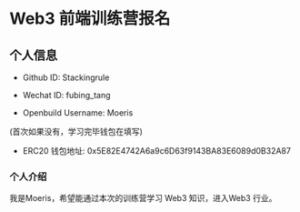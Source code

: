 # Web3 前端训练营报名

## 个人信息

* Github ID: Stackingrule

* Wechat ID: fubing_tang

* Openbuild Username: Moeris

(首次如果没有，学习完毕钱包在填写)

* ERC20 钱包地址: 0x5E82E4742A6a9c6D63f9143BA83E6089d0B32A87

### 个人介绍

我是Moeris，希望能通过本次的训练营学习 Web3 知识，进入Web3 行业。
